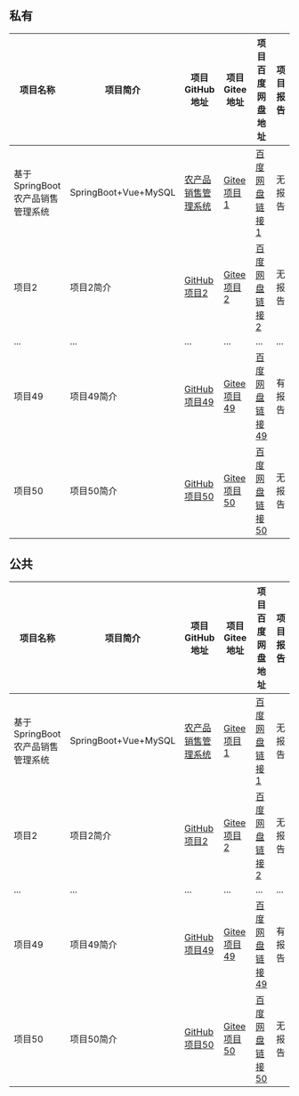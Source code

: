 ## 私有
| **项目名称**                     | **项目简介**         | **项目GitHub地址**                                           | **项目Gitee地址**          | **项目百度网盘地址**             | **项目报告** |
| -------------------------------- | -------------------- | ------------------------------------------------------------ | -------------------------- | -------------------------------- | ------------ |
| 基于SpringBoot农产品销售管理系统 | SpringBoot+Vue+MySQL | [农产品销售管理系统](https://github.com/SidneyWenwu/SpringBoot-FarmProducts) | [Gitee项目1](Gitee链接1)   | [百度网盘链接1](百度网盘链接1)   | 无报告       |
| 项目2                            | 项目2简介            | [GitHub项目2](GitHub链接2)                                   | [Gitee项目2](Gitee链接2)   | [百度网盘链接2](百度网盘链接2)   | 无报告       |
| ...                              | ...                  | ...                                                          | ...                        | ...                              | ...          |
| 项目49                           | 项目49简介           | [GitHub项目49](GitHub链接49)                                 | [Gitee项目49](Gitee链接49) | [百度网盘链接49](百度网盘链接49) | 有报告       |
| 项目50                           | 项目50简介           | [GitHub项目50](GitHub链接50)                                 | [Gitee项目50](Gitee链接50) | [百度网盘链接50](百度网盘链接50) | 无报告       |

## 公共

| **项目名称**                     | **项目简介**         | **项目GitHub地址**                                           | **项目Gitee地址**          | **项目百度网盘地址**             | **项目报告** |
| -------------------------------- | -------------------- | ------------------------------------------------------------ | -------------------------- | -------------------------------- | ------------ |
| 基于SpringBoot农产品销售管理系统 | SpringBoot+Vue+MySQL | [农产品销售管理系统](https://github.com/SidneyWenwu/SpringBoot-FarmProducts-Project) | [Gitee项目1](Gitee链接1)   | [百度网盘链接1](百度网盘链接1)   | 无报告       |
| 项目2                            | 项目2简介            | [GitHub项目2](GitHub链接2)                                   | [Gitee项目2](Gitee链接2)   | [百度网盘链接2](百度网盘链接2)   | 无报告       |
| ...                              | ...                  | ...                                                          | ...                        | ...                              | ...          |
| 项目49                           | 项目49简介           | [GitHub项目49](GitHub链接49)                                 | [Gitee项目49](Gitee链接49) | [百度网盘链接49](百度网盘链接49) | 有报告       |
| 项目50                           | 项目50简介           | [GitHub项目50](GitHub链接50)                                 | [Gitee项目50](Gitee链接50) | [百度网盘链接50](百度网盘链接50) | 无报告       |

